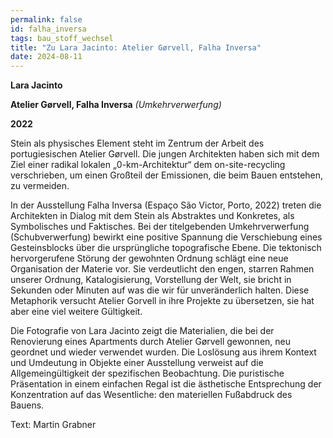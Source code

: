 ```yaml
---
permalink: false
id: falha_inversa
tags: bau_stoff_wechsel
title: "Zu Lara Jacinto: Atelier Gørvell, Falha Inversa"
date: 2024-08-11
---
```


**Lara Jacinto**

**Atelier Gørvell, Falha Inversa** *(Umkehrverwerfung)*

**2022**

Stein als physisches Element steht im Zentrum der Arbeit des portugiesischen Atelier Gørvell. Die jungen Architekten haben sich mit dem Ziel einer radikal lokalen „0-km-Architektur“ dem on-site-recycling verschrieben, um einen Großteil der Emissionen, die beim Bauen entstehen, zu vermeiden.

In der Ausstellung Falha Inversa (Espaço São Victor, Porto, 2022) treten die Architekten in Dialog mit dem Stein als Abstraktes und Konkretes, als Symbolisches und Faktisches. Bei der titelgebenden Umkehrverwerfung (Schubverwerfung) bewirkt eine positive Spannung die Verschiebung eines Gesteinsblocks über die ursprüngliche topografische Ebene. Die tektonisch hervorgerufene Störung der gewohnten Ordnung schlägt eine neue Organisation der Materie vor. Sie verdeutlicht den engen, starren Rahmen unserer Ordnung, Katalogisierung, Vorstellung der Welt, sie bricht in Sekunden oder Minuten auf was die wir für unveränderlich halten. Diese Metaphorik versucht Atelier Gorvell in ihre Projekte zu übersetzen, sie hat aber eine viel weitere Gültigkeit.

Die Fotografie von Lara Jacinto zeigt die Materialien, die bei der Renovierung eines Apartments durch Atelier Gørvell gewonnen, neu geordnet und wieder verwendet wurden. Die Loslösung aus ihrem Kontext und Umdeutung in Objekte einer Ausstellung verweist auf die Allgemeingültigkeit der spezifischen Beobachtung. Die puristische Präsentation in einem einfachen Regal ist die ästhetische Entsprechung der Konzentration auf das Wesentliche: den materiellen Fußabdruck des Bauens.

Text: Martin Grabner


